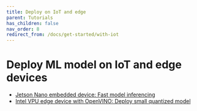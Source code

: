 ```yaml
---
title: Deploy on IoT and edge
parent: Tutorials
has_children: false
nav_order: 8
redirect_from: /docs/get-started/with-iot
---
```


# Deploy ML model on IoT and edge devices

* [Jetson Nano embedded device: Fast model inferencing](https://github.com/Azure-Samples/onnxruntime-iot-edge/blob/master/README-ONNXRUNTIME-arm64.md)
* [Intel VPU edge device with OpenVINO: Deploy small quantized model](https://github.com/Azure-Samples/onnxruntime-iot-edge/blob/master/README-ONNXRUNTIME-OpenVINO.md)
